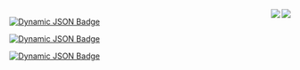 <a href="https://github.com/Farewe1ll">
  <img align="right" src="https://github-readme-stats.vercel.app/api?username=Farewe1ll&show_icons=true&theme=tokyonight&hide=contribs,prs&layout=compact" />
</a>

<a href="https://github.com/Farewe1ll">
  <img align="right" src="https://github-readme-stats.vercel.app/api/top-langs/?username=Farewe1ll&theme=tokyonight&layout=compact" />
</a>

[![Dynamic JSON Badge](https://img.shields.io/badge/dynamic/json?url=https%3A%2F%2Fapi.bilibili.com%2Fx%2Frelation%2Fstat%3Fvmid%3D681235442&query=%24.data.follower&suffix=%20followers&style=for-the-badge&label=Bilibili&labelColor=FE7398&color=282c34)](https://space.bilibili.com/681235442)

[![Dynamic JSON Badge](https://img.shields.io/badge/dynamic/json?url=https%3A%2F%2Fapi.swo.moe%2Fstats%2Fsteamgames%2F76561199517635236&query=count&suffix=%20games&style=for-the-badge&label=Steam&labelColor=134375&color=0b1a37)](https://steamcommunity.com/profiles/76561199517635236/)

[![Dynamic JSON Badge](https://img.shields.io/badge/dynamic/json?url=https%3A%2F%2Fapi.spencerwoo.com%2Fsubstats%2F%3Fsource%3Dgithub%26queryKey%3DFarewe1ll&query=%24.data.totalSubs&suffix=%20followers&style=for-the-badge&label=Github&labelColor=282c34&color=181717)](https://github.com/Farewe1ll)
